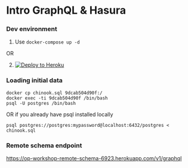 # Intro GraphQL & Hasura

### Dev environment

1. Use `docker-compose up -d`

OR

2. [![Deploy to
Heroku](https://www.herokucdn.com/deploy/button.svg)](https://heroku.com/deploy?template=https://github.com/tirumaraiselvan/3factor-workshop-heroku)

### Loading initial data

```
docker cp chinook.sql 9dcab504d90f:/
docker exec -ti 9dcab504d90f /bin/bash
psql -U postgres /bin/bash
```

OR if you already have psql installed locally

```
psql postgres://postgres:mypassword@localhost:6432/postgres < chinook.sql
```

### Remote schema endpoint

https://op-workshop-remote-schema-6923.herokuapp.com/v1/graphql

